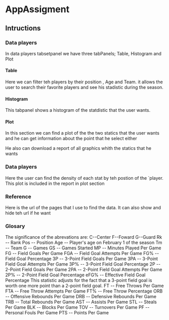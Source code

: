 # AppAssigment
## Intructions

### Data players

In data players tabsetpanel we have three tabPanels; Table, Histogram and Plot

#### Table

Here we can filter teh players by their position , Age and Team. it allows the user to search their favorite players and see his stadistic during the season.

#### Histogram

This tabpanel shows a histogram of the statdistic that the user wants.

#### Plot

In this section we can find a plot of the the two statics that the user wants and he can get information about the point that he select either

He also can download a report of all graphics whith the statics that he wants

### Data players
Here the user can find the density of each stat by teh postion of the `player. This plot is included in the report in plot section 

### Reference
Here is the url of the pages that I use to find the data. It can also show and hide teh url if he want
### Glosary
The significance of the abrevations are:
C--Center
F--Foward
G--Guard
Rk -- Rank
Pos -- Position
Age -- Player's age on February 1 of the season
Tm -- Team
G -- Games
GS -- Games Started
MP -- Minutes Played Per Game
FG -- Field Goals Per Game
FGA -- Field Goal Attempts Per Game
FG% -- Field Goal Percentage
3P -- 3-Point Field Goals Per Game
3PA -- 3-Point Field Goal Attempts Per Game
3P% -- 3-Point Field Goal Percentage
2P -- 2-Point Field Goals Per Game
2PA -- 2-Point Field Goal Attempts Per Game
2P% -- 2-Point Field Goal Percentage
eFG% -- Effective Field Goal Percentage
This statistic adjusts for the fact that a 3-point field goal is worth one more point than a 2-point field goal.
FT -- Free Throws Per Game
FTA -- Free Throw Attempts Per Game
FT% -- Free Throw Percentage
ORB -- Offensive Rebounds Per Game
DRB -- Defensive Rebounds Per Game
TRB -- Total Rebounds Per Game
AST -- Assists Per Game
STL -- Steals Per Game
BLK -- Blocks Per Game
TOV -- Turnovers Per Game
PF -- Personal Fouls Per Game
PTS -- Points Per Game
